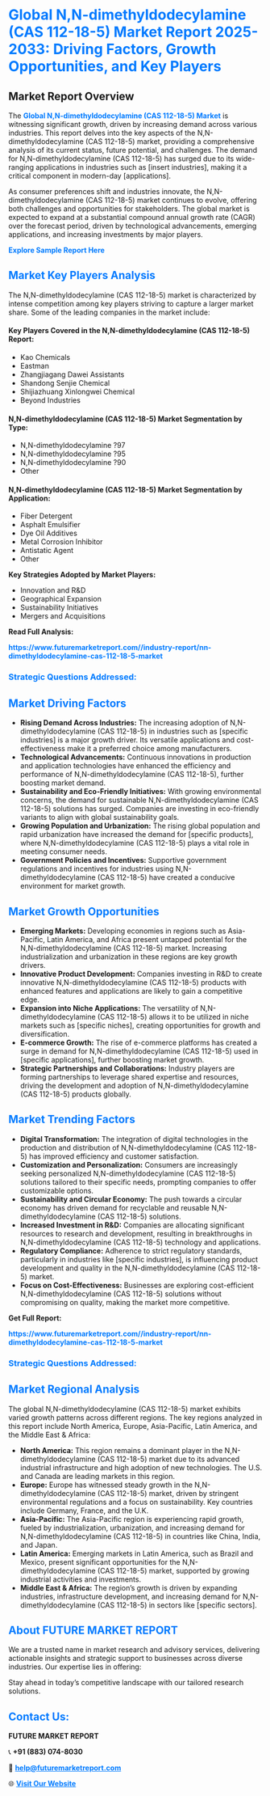 <h1 style="color: #007BFF;">Global N,N-dimethyldodecylamine (CAS 112-18-5) Market Report 2025-2033: Driving Factors, Growth Opportunities, and Key Players</h1>

<section id="overview">
<h2>Market Report Overview</h2>
<p>The <a href="https://www.futuremarketreport.com//industry-report/nn-dimethyldodecylamine-cas-112-18-5-market" style="color: #007BFF; text-decoration: none;"><strong>Global N,N-dimethyldodecylamine (CAS 112-18-5) Market</strong></a> is witnessing significant growth, driven by increasing demand across various industries. This report delves into the key aspects of the N,N-dimethyldodecylamine (CAS 112-18-5) market, providing a comprehensive analysis of its current status, future potential, and challenges. The demand for N,N-dimethyldodecylamine (CAS 112-18-5) has surged due to its wide-ranging applications in industries such as [insert industries], making it a critical component in modern-day [applications].</p>
<p>As consumer preferences shift and industries innovate, the N,N-dimethyldodecylamine (CAS 112-18-5) market continues to evolve, offering both challenges and opportunities for stakeholders. The global market is expected to expand at a substantial compound annual growth rate (CAGR) over the forecast period, driven by technological advancements, emerging applications, and increasing investments by major players.</p>
</section>

<section id="overview">
<p><a href="https://www.futuremarketreport.com//request-sample/reportId=85244" style="color: #007BFF; text-decoration: none;"><strong>Explore Sample Report Here</strong></a></p>
</section>

<section id="key-players">
<h2 style="color: #007BFF;">Market Key Players Analysis</h2>
<p>The N,N-dimethyldodecylamine (CAS 112-18-5) market is characterized by intense competition among key players striving to capture a larger market share. Some of the leading companies in the market include:</p>
<h4>Key Players Covered in the N,N-dimethyldodecylamine (CAS 112-18-5) Report:</h4>
<ul><li>Kao Chemicals</li><li>Eastman</li><li>Zhangjiagang Dawei Assistants</li><li>Shandong Senjie Chemical</li><li>Shijiazhuang Xinlongwei Chemical</li><li>Beyond Industries</li></ul>
<h4>N,N-dimethyldodecylamine (CAS 112-18-5) Market Segmentation by Type:</h4>
<ul><li>N,N-dimethyldodecylamine ?97</li><li>N,N-dimethyldodecylamine ?95</li><li>N,N-dimethyldodecylamine ?90</li><li>Other</li></ul>

<h4>N,N-dimethyldodecylamine (CAS 112-18-5) Market Segmentation by Application:</h4>
<ul><li>Fiber Detergent</li><li>Asphalt Emulsifier</li><li>Dye Oil Additives</li><li>Metal Corrosion Inhibitor</li><li>Antistatic Agent</li><li>Other</li></ul>
<p><strong>Key Strategies Adopted by Market Players:</strong></p>
<ul>
<li>Innovation and R&D</li>
<li>Geographical Expansion</li>
<li>Sustainability Initiatives</li>
<li>Mergers and Acquisitions</li>
</ul>
</section>

<section>
<p><strong>Read Full Analysis: </strong></p><a href="https://www.futuremarketreport.com//industry-report/nn-dimethyldodecylamine-cas-112-18-5-market" style="color: #007BFF; text-decoration: none;"><strong>https://www.futuremarketreport.com//industry-report/nn-dimethyldodecylamine-cas-112-18-5-market</strong></a>
<h3 style="color: #007BFF;">Strategic Questions Addressed:</h3>
</section>

<section id="driving-factors">
<h2 style="color: #007BFF;">Market Driving Factors</h2>
<ul>
<li><strong>Rising Demand Across Industries:</strong> The increasing adoption of N,N-dimethyldodecylamine (CAS 112-18-5) in industries such as [specific industries] is a major growth driver. Its versatile applications and cost-effectiveness make it a preferred choice among manufacturers.</li>
<li><strong>Technological Advancements:</strong> Continuous innovations in production and application technologies have enhanced the efficiency and performance of N,N-dimethyldodecylamine (CAS 112-18-5), further boosting market demand.</li>
<li><strong>Sustainability and Eco-Friendly Initiatives:</strong> With growing environmental concerns, the demand for sustainable N,N-dimethyldodecylamine (CAS 112-18-5) solutions has surged. Companies are investing in eco-friendly variants to align with global sustainability goals.</li>
<li><strong>Growing Population and Urbanization:</strong> The rising global population and rapid urbanization have increased the demand for [specific products], where N,N-dimethyldodecylamine (CAS 112-18-5) plays a vital role in meeting consumer needs.</li>
<li><strong>Government Policies and Incentives:</strong> Supportive government regulations and incentives for industries using N,N-dimethyldodecylamine (CAS 112-18-5) have created a conducive environment for market growth.</li>
</ul>
</section>

<section id="growth-opportunities">
<h2 style="color: #007BFF;">Market Growth Opportunities</h2>
<ul>
<li><strong>Emerging Markets:</strong> Developing economies in regions such as Asia-Pacific, Latin America, and Africa present untapped potential for the N,N-dimethyldodecylamine (CAS 112-18-5) market. Increasing industrialization and urbanization in these regions are key growth drivers.</li>
<li><strong>Innovative Product Development:</strong> Companies investing in R&D to create innovative N,N-dimethyldodecylamine (CAS 112-18-5) products with enhanced features and applications are likely to gain a competitive edge.</li>
<li><strong>Expansion into Niche Applications:</strong> The versatility of N,N-dimethyldodecylamine (CAS 112-18-5) allows it to be utilized in niche markets such as [specific niches], creating opportunities for growth and diversification.</li>
<li><strong>E-commerce Growth:</strong> The rise of e-commerce platforms has created a surge in demand for N,N-dimethyldodecylamine (CAS 112-18-5) used in [specific applications], further boosting market growth.</li>
<li><strong>Strategic Partnerships and Collaborations:</strong> Industry players are forming partnerships to leverage shared expertise and resources, driving the development and adoption of N,N-dimethyldodecylamine (CAS 112-18-5) products globally.</li>
</ul>
</section>

<section id="trending-factors">
<h2 style="color: #007BFF;">Market Trending Factors</h2>
<ul>
<li><strong>Digital Transformation:</strong> The integration of digital technologies in the production and distribution of N,N-dimethyldodecylamine (CAS 112-18-5) has improved efficiency and customer satisfaction.</li>
<li><strong>Customization and Personalization:</strong> Consumers are increasingly seeking personalized N,N-dimethyldodecylamine (CAS 112-18-5) solutions tailored to their specific needs, prompting companies to offer customizable options.</li>
<li><strong>Sustainability and Circular Economy:</strong> The push towards a circular economy has driven demand for recyclable and reusable N,N-dimethyldodecylamine (CAS 112-18-5) solutions.</li>
<li><strong>Increased Investment in R&D:</strong> Companies are allocating significant resources to research and development, resulting in breakthroughs in N,N-dimethyldodecylamine (CAS 112-18-5) technology and applications.</li>
<li><strong>Regulatory Compliance:</strong> Adherence to strict regulatory standards, particularly in industries like [specific industries], is influencing product development and quality in the N,N-dimethyldodecylamine (CAS 112-18-5) market.</li>
<li><strong>Focus on Cost-Effectiveness:</strong> Businesses are exploring cost-efficient N,N-dimethyldodecylamine (CAS 112-18-5) solutions without compromising on quality, making the market more competitive.</li>
</ul>
</section>

<section>
<p><strong>Get Full Report: </strong></p><a href="https://www.futuremarketreport.com//industry-report/nn-dimethyldodecylamine-cas-112-18-5-market" style="color: #007BFF; text-decoration: none;"><strong>https://www.futuremarketreport.com//industry-report/nn-dimethyldodecylamine-cas-112-18-5-market</strong></a>
<h3 style="color: #007BFF;">Strategic Questions Addressed:</h3>
</section>


<section id="regional-analysis">
<h2 style="color: #007BFF;">Market Regional Analysis</h2>
<p>The global N,N-dimethyldodecylamine (CAS 112-18-5) market exhibits varied growth patterns across different regions. The key regions analyzed in this report include North America, Europe, Asia-Pacific, Latin America, and the Middle East & Africa:</p>
<ul>
<li><strong>North America:</strong> This region remains a dominant player in the N,N-dimethyldodecylamine (CAS 112-18-5) market due to its advanced industrial infrastructure and high adoption of new technologies. The U.S. and Canada are leading markets in this region.</li>
<li><strong>Europe:</strong> Europe has witnessed steady growth in the N,N-dimethyldodecylamine (CAS 112-18-5) market, driven by stringent environmental regulations and a focus on sustainability. Key countries include Germany, France, and the U.K.</li>
<li><strong>Asia-Pacific:</strong> The Asia-Pacific region is experiencing rapid growth, fueled by industrialization, urbanization, and increasing demand for N,N-dimethyldodecylamine (CAS 112-18-5) in countries like China, India, and Japan.</li>
<li><strong>Latin America:</strong> Emerging markets in Latin America, such as Brazil and Mexico, present significant opportunities for the N,N-dimethyldodecylamine (CAS 112-18-5) market, supported by growing industrial activities and investments.</li>
<li><strong>Middle East & Africa:</strong> The region’s growth is driven by expanding industries, infrastructure development, and increasing demand for N,N-dimethyldodecylamine (CAS 112-18-5) in sectors like [specific sectors].</li>
</ul>
</section>

<footer>
<h2 style="color: #007BFF;">About FUTURE MARKET REPORT</h2>
<p>We are a trusted name in market research and advisory services, delivering actionable insights and strategic support to businesses across diverse industries. Our expertise lies in offering:</p>

<p>Stay ahead in today’s competitive landscape with our tailored research solutions.</p>

<h2 style="color: #007BFF;">Contact Us:</h2>
<p><strong>FUTURE MARKET REPORT</strong></p>
<p>📞 <strong>+91 (883) 074-8030</strong></p>
<p>📧 <strong><a href="mailto:help@futuremarketreport.com" style="color: #007BFF;">help@futuremarketreport.com</a></strong></p>
<p>🌐 <strong><a href="https://www.futuremarketreport.com/" style="color: #007BFF;">Visit Our Website</a></strong></p>
</footer>